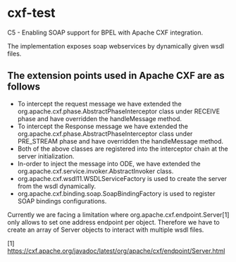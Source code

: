# cxf-test

C5 - Enabling SOAP support for BPEL with Apache CXF integration.

The implementation exposes soap webservices by dynamically given wsdl files. 



## The extension points used in Apache CXF are as follows
* To intercept the request message we have extended the org.apache.cxf.phase.AbstractPhaseInterceptor<Message> class under RECEIVE phase and have overridden the handleMessage method.
* To intercept the Response message we have extended the org.apache.cxf.phase.AbstractPhaseInterceptor<Message> class under PRE_STREAM phase and have overridden the handleMessage method.
* Both of the above classes are registered into the interceptor chain at the server initialization. 
* In-order to inject the message into ODE, we have extended the org.apache.cxf.service.invoker.AbstractInvoker class.
* org.apache.cxf.wsdl11.WSDLServiceFactory is used to create the server from the wsdl dynamically.
* org.apache.cxf.binding.soap.SoapBindingFactory is used to register SOAP bindings configurations. 

Currently we are facing a limitation where org.apache.cxf.endpoint.Server[1] only allows to set one address endpoint per object. Therefore we have to create an array of Server objects to interact with multiple wsdl files. 

[1] https://cxf.apache.org/javadoc/latest/org/apache/cxf/endpoint/Server.html
